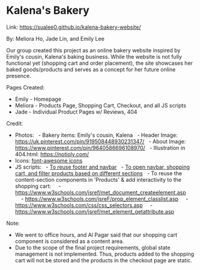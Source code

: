 # Kalena's Bakery
Link: https://sualee0.github.io/kalena-bakery-website/ 

By: Meliora Ho, Jade Lin, and Emily Lee

Our group created this project as an online bakery website inspired by Emily's cousin, Kalena's baking business. While the website is not fully functional yet (shopping cart and order placement), the site showcases her baked goods/products and serves as a concept for her future online presence.

Pages Created:

- Emily - Homepage
- Meliora - Products Page, Shopping Cart, Checkout, and all JS scripts
- Jade - Individual Product Pages w/ Reviews, 404

Credit:

- Photos:
    - Bakery items: Emily's cousin, Kalena
    - Header Image: https://uk.pinterest.com/pin/919508448930231347/
    - About Image: https://www.pinterest.com/pin/9640586696108970/
    - Illustration in 404.html: https://notioly.com/
- Icons: [font-awesome icons](https://fontawesome.com/)
- JS scripts:
    - [To reuse footer and navbar](https://www.w3schools.com/howto/howto_html_include.asp)
    - [To open navbar, shopping cart, and filter products based on different sections](https://www.w3schools.com/jsref/met_element_addeventlistener.asp)
    - To reuse the content-section components in 'Products' & add interactivity to the shopping cart:
      - https://www.w3schools.com/jsref/met_document_createelement.asp
      - https://www.w3schools.com/jsreF/prop_element_classlist.asp
      - https://www.w3schools.com/css/css_selectors.asp
      - https://www.w3schools.com/jsref/met_element_getattribute.asp

Note:

- We went to office hours, and Al Pagar said that our shopping cart component is considered as a content area.
- Due to the scope of the final project requirements, global state management is not implemented. Thus, products added to the shopping cart will not be stored and the products in the checkout page are static.
